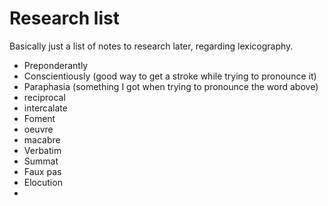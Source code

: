 # Research list

Basically just a list of notes to research later, regarding lexicography.

- Preponderantly
- Conscientiously (good way to get a stroke while trying to pronounce it)
- Paraphasia (something I got when trying to pronounce the word above)
- reciprocal
- intercalate
- Foment
- oeuvre
- macabre
- Verbatim
- Summat
- Faux pas
- Elocution
- 